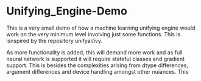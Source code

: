 # Unifying_Engine-Demo
This is a very small demo of how a machine learning unifying engine would work 
on the very minimum level involving just some functions. This is isnspired by the repository unifyai/ivy.

As more functionality is added, this will demand more work and as full neural network is supported 
it will require stateful classes and gradient support. This is besides the complexities arising from dtype differences,
argument differences and device handling amongst other nuiances. This
 
